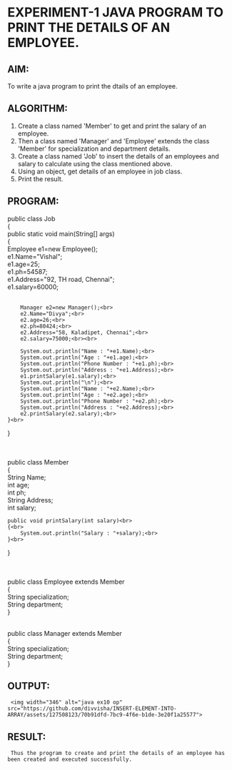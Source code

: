 # EXPERIMENT-1 JAVA PROGRAM TO PRINT THE DETAILS OF AN EMPLOYEE.

## AIM:
   To write a java program to print the dtails of an employee.
   
## ALGORITHM:
   1. Create a class named 'Member' to get and print the salary of an employee.
   2. Then a class named 'Manager' and 'Employee' extends the class 'Member' for specialization and department details.
   3. Create a class named 'Job' to insert the details of an employees and salary to calculate using the class mentioned above.
   4. Using an object, get details of an employee in job class.
   5. Print the result.


## PROGRAM:

   public class Job<br>
  {<br>
    public static void main(String[] args)<br>
    {<br>
        Employee e1=new Employee();<br>
        e1.Name="Vishal";<br>
        e1.age=25;<br>
        e1.ph=54587;<br>
        e1.Address="92, TH road, Chennai";<br>
        e1.salary=60000;<br><br>

        Manager e2=new Manager();<br>
        e2.Name="Divya";<br>
        e2.age=26;<br>
        e2.ph=80424;<br>
        e2.Address="58, Kaladipet, Chennai";<br>
        e2.salary=75000;<br><br>

        System.out.println("Name : "+e1.Name);<br>
        System.out.println("Age : "+e1.age);<br>
        System.out.println("Phone Number : "+e1.ph);<br>
        System.out.println("Address : "+e1.Address);<br>
        e1.printSalary(e1.salary);<br>
        System.out.println("\n");<br>
        System.out.println("Name : "+e2.Name);<br>
        System.out.println("Age : "+e2.age);<br>
        System.out.println("Phone Number : "+e2.ph);<br>
        System.out.println("Address : "+e2.Address);<br>
        e2.printSalary(e2.salary);<br>
    }<br>
  }<br><br><br>
  
  public class Member<br>
  {<br>
    String Name;<br>
    int age;<br>
    int ph;<br>
    String Address;<br>
    int salary;<br>

    public void printSalary(int salary)<br>
    {<br>
        System.out.println("Salary : "+salary);<br>
    }<br>
  }<br><br><br>
  
  public class Employee extends Member<br>
  {<br>
    String specialization;<br>
    String department;<br>
  }<br><br>
  
  public class Manager extends Member<br>
  {<br>
    String specialization;<br>
    String department;<br>
  }<br>
  
  ## OUTPUT:
     <img width="346" alt="java ex10 op" src="https://github.com/divvisha/INSERT-ELEMENT-INTO-ARRAY/assets/127508123/70b91dfd-7bc9-4f6e-b1de-3e20f1a25577">
  
  ## RESULT:
     Thus the program to create and print the details of an employee has been created and executed successfully.
